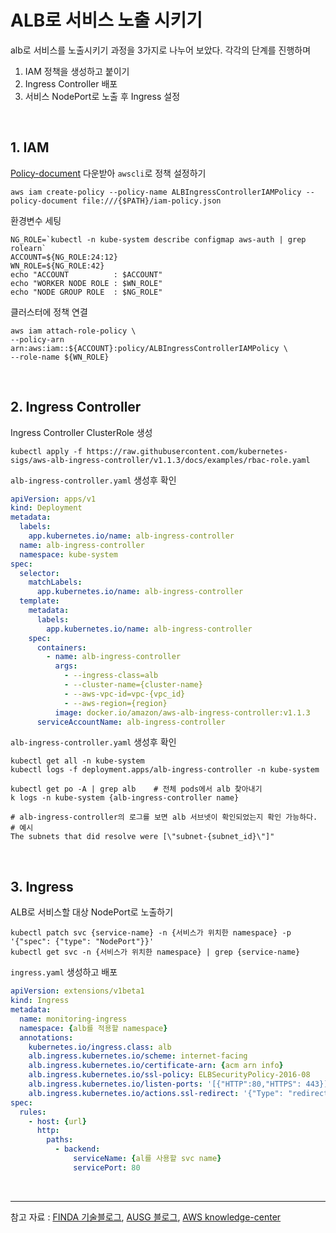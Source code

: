 # ALB로 서비스 노출 시키기

alb로 서비스를 노출시키기 과정을 3가지로 나누어 보았다. 각각의 단계를 진행하며 

1. IAM 정책을 생성하고 붙이기
2. Ingress Controller 배포
3. 서비스 NodePort로 노출 후 Ingress 설정

<br>

## 1. IAM

[Policy-document](https://raw.githubusercontent.com/kubernetes-sigs/aws-alb-ingress-controller/v1.1.3/docs/examples/iam-policy.json) 다운받아 `awscli`로 정책 설정하기

```shell
aws iam create-policy --policy-name ALBIngressControllerIAMPolicy --policy-document file:///{$PATH}/iam-policy.json
```

환경변수 세팅

```shell
NG_ROLE=`kubectl -n kube-system describe configmap aws-auth | grep rolearn`
ACCOUNT=${NG_ROLE:24:12}
WN_ROLE=${NG_ROLE:42}
echo "ACCOUNT          : $ACCOUNT"
echo "WORKER NODE ROLE : $WN_ROLE"
echo "NODE GROUP ROLE  : $NG_ROLE"
```

클러스터에 정책 연결

```shell
aws iam attach-role-policy \
--policy-arn arn:aws:iam::${ACCOUNT}:policy/ALBIngressControllerIAMPolicy \
--role-name ${WN_ROLE}
```

<br>

## 2. Ingress Controller

Ingress Controller ClusterRole 생성

```shell
kubectl apply -f https://raw.githubusercontent.com/kubernetes-sigs/aws-alb-ingress-controller/v1.1.3/docs/examples/rbac-role.yaml
```

`alb-ingress-controller.yaml` 생성후 확인

```yaml
apiVersion: apps/v1
kind: Deployment
metadata:
  labels:
    app.kubernetes.io/name: alb-ingress-controller
  name: alb-ingress-controller
  namespace: kube-system
spec:
  selector:
    matchLabels:
      app.kubernetes.io/name: alb-ingress-controller
  template:
    metadata:
      labels:
        app.kubernetes.io/name: alb-ingress-controller
    spec:
      containers:
        - name: alb-ingress-controller
          args:
            - --ingress-class=alb
            - --cluster-name={cluster-name}
            - --aws-vpc-id=vpc-{vpc_id}
            - --aws-region={region}
          image: docker.io/amazon/aws-alb-ingress-controller:v1.1.3
      serviceAccountName: alb-ingress-controller
```

`alb-ingress-controller.yaml` 생성후 확인

```shell
kubectl get all -n kube-system
kubectl logs -f deployment.apps/alb-ingress-controller -n kube-system

kubectl get po -A | grep alb	# 전체 pods에서 alb 찾아내기
k logs -n kube-system {alb-ingress-controller name}

# alb-ingress-controller의 로그를 보면 alb 서브넷이 확인되었는지 확인 가능하다.
# 예시
The subnets that did resolve were [\"subnet-{subnet_id}\"]"
```

<br>

## 3. Ingress

ALB로 서비스할 대상 NodePort로 노출하기

```shell
kubectl patch svc {service-name} -n {서비스가 위치한 namespace} -p '{"spec": {"type": "NodePort"}}'
kubectl get svc -n {서비스가 위치한 namespace} | grep {service-name}
```

`ingress.yaml` 생성하고 배포

```yaml
apiVersion: extensions/v1beta1
kind: Ingress
metadata:
  name: monitoring-ingress
  namespace: {alb를 적용할 namespace}
  annotations:
    kubernetes.io/ingress.class: alb
    alb.ingress.kubernetes.io/scheme: internet-facing
    alb.ingress.kubernetes.io/certificate-arn: {acm arn info}
    alb.ingress.kubernetes.io/ssl-policy: ELBSecurityPolicy-2016-08
    alb.ingress.kubernetes.io/listen-ports: '[{"HTTP":80,"HTTPS": 443}]'
    alb.ingress.kubernetes.io/actions.ssl-redirect: '{"Type": "redirect", "RedirectConfig": { "Protocol": "HTTPS", "Port": "443", "StatusCode": "HTTP_301"}}'
spec:
  rules:
    - host: {url}
      http:
        paths:
          - backend:
              serviceName: {al를 사용할 svc name}
              servicePort: 80
```

<br>

---

참고 자료 : [FINDA 기술블로그](https://medium.com/finda-tech/aws-eks%EC%97%90%EC%84%9C-service-%ED%83%80%EC%9E%85-%EB%B3%84-ingress-%ED%85%8C%EC%8A%A4%ED%8A%B8-b911f129c8d5), [AUSG 블로그](https://velog.io/@ausg/eks-k8s-elb), [AWS knowledge-center](https://aws.amazon.com/ko/premiumsupport/knowledge-center/eks-alb-ingress-controller-setup/)

